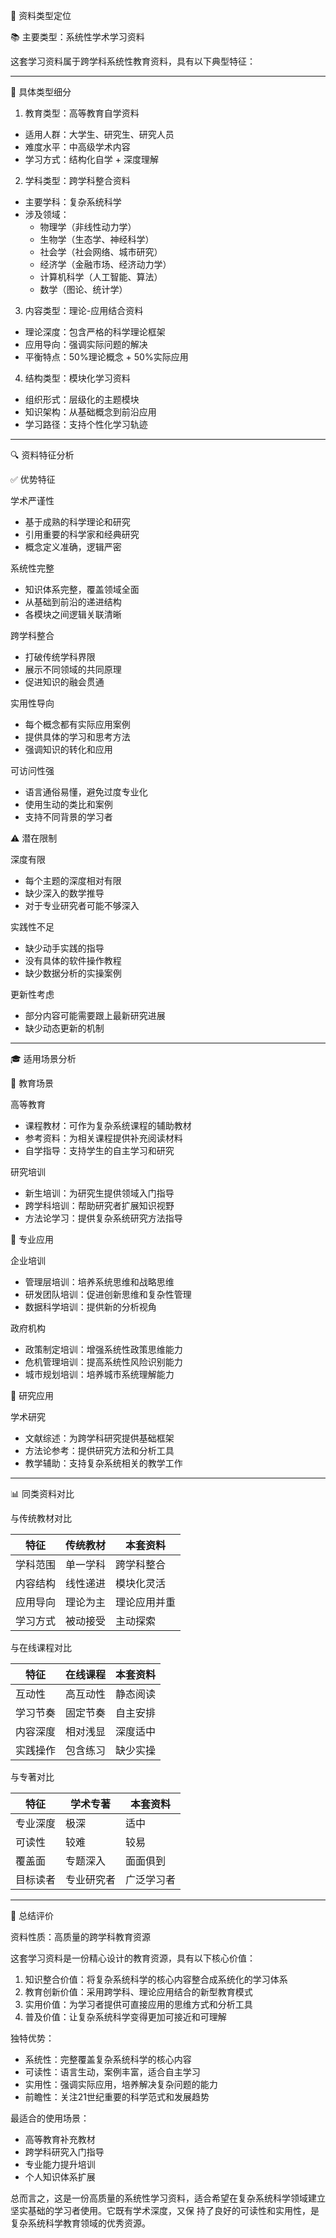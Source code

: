  🎯 资料类型定位

  📚 主要类型：系统性学术学习资料

  这套学习资料属于跨学科系统性教育资料，具有以下典型特征：

  ---
  📖 具体类型细分

  1. 教育类型：高等教育自学资料

  - 适用人群：大学生、研究生、研究人员
  - 难度水平：中高级学术内容
  - 学习方式：结构化自学 + 深度理解

  2. 学科类型：跨学科整合资料

  - 主要学科：复杂系统科学
  - 涉及领域：
    - 物理学（非线性动力学）
    - 生物学（生态学、神经科学）
    - 社会学（社会网络、城市研究）
    - 经济学（金融市场、经济动力学）
    - 计算机科学（人工智能、算法）
    - 数学（图论、统计学）

  3. 内容类型：理论-应用结合资料

  - 理论深度：包含严格的科学理论框架
  - 应用导向：强调实际问题的解决
  - 平衡特点：50%理论概念 + 50%实际应用

  4. 结构类型：模块化学习资料

  - 组织形式：层级化的主题模块
  - 知识架构：从基础概念到前沿应用
  - 学习路径：支持个性化学习轨迹

  ---
  🔍 资料特征分析

  ✅ 优势特征

  学术严谨性

  - 基于成熟的科学理论和研究
  - 引用重要的科学家和经典研究
  - 概念定义准确，逻辑严密

  系统性完整

  - 知识体系完整，覆盖领域全面
  - 从基础到前沿的递进结构
  - 各模块之间逻辑关联清晰

  跨学科整合

  - 打破传统学科界限
  - 展示不同领域的共同原理
  - 促进知识的融会贯通

  实用性导向

  - 每个概念都有实际应用案例
  - 提供具体的学习和思考方法
  - 强调知识的转化和应用

  可访问性强

  - 语言通俗易懂，避免过度专业化
  - 使用生动的类比和案例
  - 支持不同背景的学习者

  ⚠️ 潜在限制

  深度有限

  - 每个主题的深度相对有限
  - 缺少深入的数学推导
  - 对于专业研究者可能不够深入

  实践性不足

  - 缺少动手实践的指导
  - 没有具体的软件操作教程
  - 缺少数据分析的实操案例

  更新性考虑

  - 部分内容可能需要跟上最新研究进展
  - 缺少动态更新的机制

  ---
  🎓 适用场景分析

  🎯 教育场景

  高等教育

  - 课程教材：可作为复杂系统课程的辅助教材
  - 参考资料：为相关课程提供补充阅读材料
  - 自学指导：支持学生的自主学习和研究

  研究培训

  - 新生培训：为研究生提供领域入门指导
  - 跨学科培训：帮助研究者扩展知识视野
  - 方法论学习：提供复杂系统研究方法指导

  🏢 专业应用

  企业培训

  - 管理层培训：培养系统思维和战略思维
  - 研发团队培训：促进创新思维和复杂性管理
  - 数据科学培训：提供新的分析视角

  政府机构

  - 政策制定培训：增强系统性政策思维能力
  - 危机管理培训：提高系统性风险识别能力
  - 城市规划培训：培养城市系统理解能力

  🔬 研究应用

  学术研究

  - 文献综述：为跨学科研究提供基础框架
  - 方法论参考：提供研究方法和分析工具
  - 教学辅助：支持复杂系统相关的教学工作

  ---
  📊 同类资料对比

  与传统教材对比

  | 特征   | 传统教材 | 本套资料   |
  |------|------|--------|
  | 学科范围 | 单一学科 | 跨学科整合  |
  | 内容结构 | 线性递进 | 模块化灵活  |
  | 应用导向 | 理论为主 | 理论应用并重 |
  | 学习方式 | 被动接受 | 主动探索   |

  与在线课程对比

  | 特征   | 在线课程 | 本套资料 |
  |------|------|------|
  | 互动性  | 高互动性 | 静态阅读 |
  | 学习节奏 | 固定节奏 | 自主安排 |
  | 内容深度 | 相对浅显 | 深度适中 |
  | 实践操作 | 包含练习 | 缺少实操 |

  与专著对比

  | 特征   | 学术专著  | 本套资料  |
  |------|-------|-------|
  | 专业深度 | 极深    | 适中    |
  | 可读性  | 较难    | 较易    |
  | 覆盖面  | 专题深入  | 面面俱到  |
  | 目标读者 | 专业研究者 | 广泛学习者 |

  ---
  🎯 总结评价

  资料性质：高质量的跨学科教育资源

  这套学习资料是一份精心设计的教育资源，具有以下核心价值：

  1. 知识整合价值：将复杂系统科学的核心内容整合成系统化的学习体系
  2. 教育创新价值：采用跨学科、理论应用结合的新型教育模式
  3. 实用价值：为学习者提供可直接应用的思维方式和分析工具
  4. 普及价值：让复杂系统科学变得更加可接近和可理解

  独特优势：

  - 系统性：完整覆盖复杂系统科学的核心内容
  - 可读性：语言生动，案例丰富，适合自主学习
  - 实用性：强调实际应用，培养解决复杂问题的能力
  - 前瞻性：关注21世纪重要的科学范式和发展趋势

  最适合的使用场景：

  - 高等教育补充教材
  - 跨学科研究入门指导
  - 专业能力提升培训
  - 个人知识体系扩展

  总而言之，这是一份高质量的系统性学习资料，适合希望在复杂系统科学领域建立坚实基础的学习者使用。它既有学术深度，又保
  持了良好的可读性和实用性，是复杂系统科学教育领域的优秀资源。